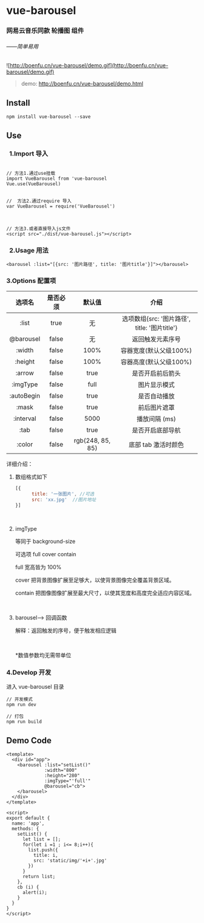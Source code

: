 
# vue-barousel



### 网易云音乐同款 轮播图 组件

###### 										——简单易用



![http://boenfu.cn/vue-barousel/demo.gif](http://boenfu.cn/vue-barousel/demo.gif)





> demo:  http://boenfu.cn/vue-barousel/demo.html



## Install



```
npm install vue-barousel --save
```



## Use

###   1.Import  导入



```

// 方法1.通过use挂载
import VueBarousel from 'vue-barousel
Vue.use(VueBarousel)


//  方法2.通过require 导入
var VueBarousel = require('VueBarousel')



// 方法3.或者直接导入js文件
<script src="./dist/vue-barousel.js"></script>

```



###   2.Usage  用法



```vue
<barousel :list="[{src: '图片路径', title: '图片title'}]"></barousel>
```


### 3.Options  配置项

|   选项名   | 是否必须 |      默认值      |                     介绍                      |
| :--------: | :------: | :--------------: | :-------------------------------------------: |
|   :list    |   true   |        无        | 选项数组{src: '图片路径', title: '图片title'} |
| @barousel  |  false   |        无        |               返回触发元素序号                |
|   :width   |  false   |       100%       |            容器宽度(默认父级100%)             |
|  :height   |  false   |       100%       |            容器高度(默认父级100%)             |
|   :arrow   |  false   |       true       |               是否开启前后箭头                |
|  :imgType  |  false   |       full       |                 图片显示模式                  |
| :autoBegin |  false   |       true       |                 是否自动播放                  |
|   :mask    |  false   |       true       |                 前后图片遮罩                  |
| :interval  |  false   |       5000       |                 播放间隔 (ms)                 |
|    :tab    |  false   |       true       |               是否开启底部导航                |
|   :color   |  false   | rgb(248, 85, 85) |              底部 tab 激活时颜色              |

详细介绍：

1. 数组格式如下

   ```js
   [{
         title: '一张图片', //可选
         src: 'xx.jpg'  //图片地址
   }]
   ```

   ​

2. imgType

   等同于 background-size

   可选项 full  cover  contain

   full 宽高皆为 100%

   cover 把背景图像扩展至足够大，以使背景图像完全覆盖背景区域。

   contain 把图像图像扩展至最大尺寸，以使其宽度和高度完全适应内容区域。

   ​

3. barousel--> 回调函数

   解释：返回触发的序号，便于触发相应逻辑

   ​

   *数值参数均无需带单位




### 4.Develop 开发

进入  vue-barousel  目录

```
// 开发模式
npm run dev

// 打包
npm run build
```



## Demo Code



```vue
<template>
  <div id="app">
    <barousel :list="setList()"
              :width="800"
              :height="280"
              :imgType="'full'"
              @barousel="cb">
    </barousel>
  </div>
</template>

<script>
export default {
  name: 'app',
  methods: {
    setList() {
      let list = [];
      for(let i =1 ; i<= 8;i++){
        list.push({
          title: i,
          src: 'static/img/'+i+'.jpg'
        })
      }
      return list;
    },
    cb (i) {
      alert(i);
    }
  }
}
</script>
```

